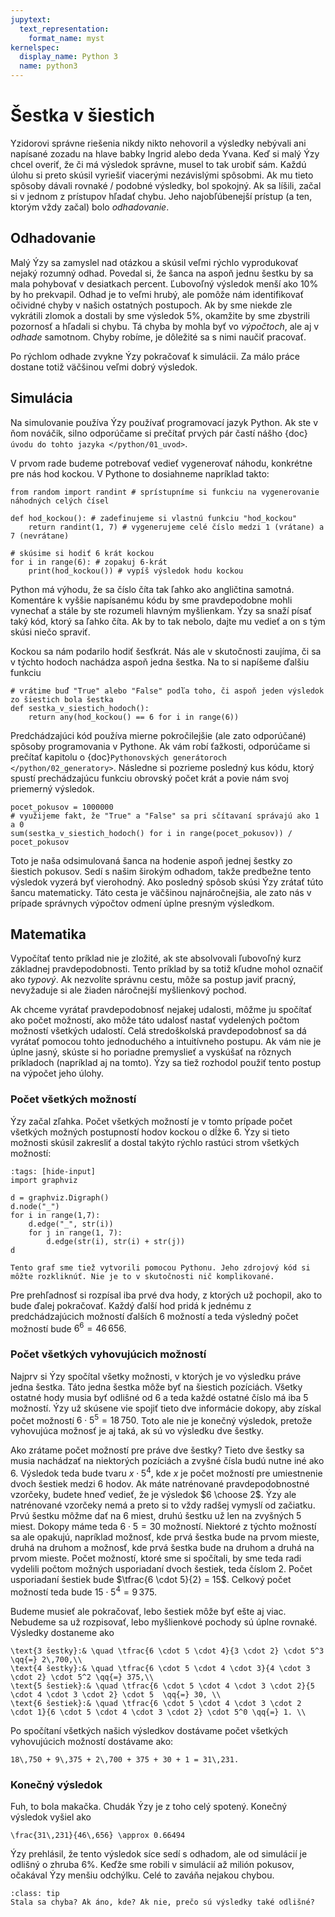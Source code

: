 ```yaml
---
jupytext:
  text_representation:
    format_name: myst
kernelspec:
  display_name: Python 3
  name: python3
---
```


# Šestka v šiestich

Yzidorovi správne riešenia nikdy nikto nehovoril a výsledky nebývali ani napísané zozadu na hlave babky Ingrid alebo deda Yvana. Keď si malý Ýzy chcel overiť, že či má výsledok správne, musel to tak urobiť sám. Každú úlohu si preto skúsil vyriešiť viacerými nezávislými spôsobmi. Ak mu tieto spôsoby dávali rovnaké / podobné výsledky, bol spokojný. Ak sa líšili, začal si v jednom z prístupov hľadať chybu. Jeho najobľúbenejší prístup (a ten, ktorým vždy začal) bolo *odhadovanie*.

## Odhadovanie

Malý Ýzy sa zamyslel nad otázkou a skúsil veľmi rýchlo vyprodukovať nejaký rozumný odhad. Povedal si, že šanca na aspoň jednu šestku by sa mala pohybovať v desiatkach percent. Ľubovoľný výsledok menší ako $10\%$ by ho prekvapil. Odhad je to veľmi hrubý, ale pomôže nám identifikovať očividné chyby v našich ostatných postupoch. Ak by sme niekde zle vykrátili zlomok a dostali by sme výsledok $5\%$, okamžite by sme zbystrili pozornosť a hľadali si chybu. Tá chyba by mohla byť vo *výpočtoch*, ale aj v *odhade* samotnom. Chyby robíme, je dôležité sa s nimi naučiť pracovať.

Po rýchlom odhade zvykne Ýzy pokračovať k simulácii. Za málo práce dostane totiž väčšinou veľmi dobrý výsledok.

## Simulácia

Na simulovanie používa Ýzy používať programovací jazyk Python. Ak ste v ňom nováčik, silno odporúčame si prečítať prvých pár častí nášho {doc}`úvodu do tohto jazyka </python/01_uvod>`.

V prvom rade budeme potrebovať vedieť vygenerovať náhodu, konkrétne pre nás hod kockou. V Pythone to dosiahneme napríklad takto: 
```{code-cell} ipython3
from random import randint # sprístupníme si funkciu na vygenerovanie náhodných celých čísel

def hod_kockou(): # zadefinujeme si vlastnú funkciu "hod_kockou" 
    return randint(1, 7) # vygenerujeme celé číslo medzi 1 (vrátane) a 7 (nevrátane)

# skúsime si hodiť 6 krát kockou
for i in range(6): # zopakuj 6-krát
    print(hod_kockou()) # vypíš výsledok hodu kockou
```
Python má výhodu, že sa číslo číta tak ľahko ako angličtina samotná. Komentáre k vyššie napísanému kódu by sme pravdepodobne mohli vynechať a stále by ste rozumeli hlavným myšlienkam. Ýzy sa snaží písať taký kód, ktorý sa ľahko číta. Ak by to tak nebolo, dajte mu vedieť a on s tým skúsi niečo spraviť.

Kockou sa nám podarilo hodiť šesťkrát. Nás ale  v skutočnosti zaujíma, či sa v týchto hodoch nachádza aspoň jedna šestka. Na to si napíšeme ďalšiu funkciu
```{code-cell} ipython3
# vrátime buď "True" alebo "False" podľa toho, či aspoň jeden výsledok zo šiestich bola šestka
def sestka_v_siestich_hodoch():
    return any(hod_kockou() == 6 for i in range(6))

```   
Predchádzajúci kód používa mierne pokročilejšie (ale zato odporúčané) spôsoby programovania v Pythone. Ak vám robí ťažkosti, odporúčame si prečítať kapitolu o {doc}`Pythonovských generátoroch </python/02_generatory>`. Následne si pozrieme posledný kus kódu, ktorý spustí prechádzajúcu funkciu obrovský počet krát a povie nám svoj priemerný výsledok.

```{code-cell} ipython3
pocet_pokusov = 1000000
# využijeme fakt, že "True" a "False" sa pri sčítavaní správajú ako 1 a 0
sum(sestka_v_siestich_hodoch() for i in range(pocet_pokusov)) / pocet_pokusov 
```

Toto je naša odsimulovaná šanca na hodenie aspoň jednej šestky zo šiestich pokusov. Sedí s našim širokým odhadom, takže predbežne tento výsledok vyzerá byť vierohodný. Ako posledný spôsob skúsi Ýzy zrátať túto šancu matematicky. Táto cesta je väčšinou najnáročnejšia, ale zato nás v prípade správnych výpočtov odmení úplne presným výsledkom.

## Matematika

Vypočítať tento príklad nie je zložité, ak ste absolvovali ľubovoľný kurz základnej pravdepodobnosti. Tento príklad by sa totiž kľudne mohol označiť ako *typový*. Ak nezvolíte správnu cestu, môže sa postup javiť pracný, nevyžaduje si ale žiaden náročnejší myšlienkový pochod.

Ak chceme vyrátať pravdepodobnosť nejakej udalosti, môžme ju spočítať ako počet možností, ako môže táto udalosť nastať vydelených počtom možností všetkých udalostí. Celá stredoškolská pravdepodobnosť sa dá vyrátať pomocou tohto jednoduchého a intuitívneho postupu. Ak vám nie je úplne jasný, skúste si ho poriadne premyslieť a vyskúšať na rôznych príkladoch (napríklad aj na tomto). Ýzy sa tiež rozhodol použiť tento postup na výpočet jeho úlohy.

### Počet všetkých možností

Ýzy začal zľahka. Počet všetkých možností je v tomto prípade počet všetkých možných postupností hodov kockou o dĺžke 6. Ýzy si tieto možnosti skúsil zakresliť a dostal takýto rýchlo rastúci strom všetkých možností:

```{code-cell} ipython3
:tags: [hide-input]
import graphviz

d = graphviz.Digraph()
d.node("_")
for i in range(1,7):
    d.edge("_", str(i))
    for j in range(1, 7):
        d.edge(str(i), str(i) + str(j))
d
```
```{margin}
Tento graf sme tiež vytvorili pomocou Pythonu. Jeho zdrojový kód si môžte rozkliknúť. Nie je to v skutočnosti nič komplikované.
```
Pre prehľadnosť si rozpísal iba prvé dva hody, z ktorých už pochopil, ako to bude ďalej pokračovať. Každý ďalší hod pridá k jednému z predchádzajúcich možností ďalších 6 možností a teda výsledný počet možností bude $6^6 = 46\,656$.

### Počet všetkých vyhovujúcich možností

Najprv si Ýzy spočítal všetky možnosti, v ktorých je vo výsledku práve jedna šestka. Táto jedna šestka môže byť na šiestich pozíciách. Všetky ostatné hody musia byť odlišné od 6 a teda každé ostatné číslo má iba 5 možností. Ýzy už skúsene vie spojiť tieto dve informácie dokopy, aby získal počet možností $6 \cdot 5^5 = 18\,750$. Toto ale nie je konečný výsledok, pretože vyhovujúca možnosť je aj taká, ak sú vo výsledku dve šestky.

Ako zrátame počet možností pre práve dve šestky? Tieto dve šestky sa musia nachádzať na niektorých pozíciách a zvyšné čísla budú nutne iné ako 6. Výsledok teda bude tvaru $x \cdot 5^4$, kde $x$ je počet možností pre umiestnenie dvoch šestiek medzi 6 hodov. Ak máte natrénované pravdepodobnostné vzorčeky, budete hneď vedieť, že je výsledok $6 \choose 2$. Ýzy ale natrénované vzorčeky nemá a preto si to vždy radšej vymyslí od začiatku. Prvú šestku môžme dať na 6 miest, druhú šestku už len na zvyšných 5 miest. Dokopy máme teda $6 \cdot 5 = 30$ možností. Niektoré z týchto možností sa ale opakujú, napríklad možnosť, kde prvá šestka bude na prvom mieste, druhá na druhom a možnosť, kde prvá šestka bude na druhom a druhá na prvom mieste. Počet možností, ktoré sme si spočítali, by sme teda radi vydelili počtom možných usporiadaní dvoch šestiek, teda číslom 2. Počet usporiadaní šestiek bude $\tfrac{6 \cdot 5}{2} = 15$. Celkový počet možností teda bude $15 \cdot 5^4 = 9\,375$.

Budeme musieť ale pokračovať, lebo šestiek môže byť ešte aj viac. Nebudeme sa už rozpisovať, lebo myšlienkové pochody sú úplne rovnaké. Výsledky dostaneme ako 
```{math}
\text{3 šestky}:& \quad \tfrac{6 \cdot 5 \cdot 4}{3 \cdot 2} \cdot 5^3  \qq{=} 2\,700,\\
\text{4 šestky}:& \quad \tfrac{6 \cdot 5 \cdot 4 \cdot 3}{4 \cdot 3 \cdot 2} \cdot 5^2 \qq{=} 375,\\
\text{5 šestiek}:& \quad \tfrac{6 \cdot 5 \cdot 4 \cdot 3 \cdot 2}{5 \cdot 4 \cdot 3 \cdot 2} \cdot 5  \qq{=} 30, \\
\text{6 šestiek}:& \quad \tfrac{6 \cdot 5 \cdot 4 \cdot 3 \cdot 2 \cdot 1}{6 \cdot 5 \cdot 4 \cdot 3 \cdot 2} \cdot 5^0 \qq{=} 1. \\
```
Po spočítaní všetkých našich výsledkov dostávame počet všetkých vyhovujúcich možností dostávame ako:
```{math}
18\,750 + 9\,375 + 2\,700 + 375 + 30 + 1 = 31\,231.
```

### Konečný výsledok

Fuh, to bola makačka. Chudák Ýzy je z toho celý spotený. Konečný výsledok vyšiel ako 
```{math}
\frac{31\,231}{46\,656} \approx 0.66494 
```
Ýzy prehlásil, že tento výsledok síce sedí s odhadom, ale od simulácií je odlišný o zhruba $6\%$. Keďže sme robili v simulácií až milión pokusov, očakával Ýzy menšiu odchýlku. Celé to zaváňa nejakou chybou. 

```{admonition} Úloha
:class: tip
Stala sa chyba? Ak áno, kde? Ak nie, prečo sú výsledky také odlišné?
```


